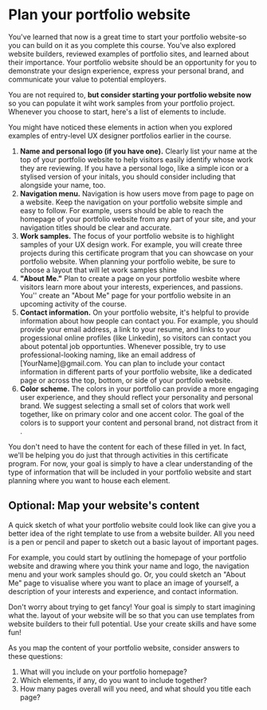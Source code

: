 # Plan your portfolio website

You've learned that now is a great time to start your portfolio website-so you can build on it as you complete this course. You've also explored website builders, reviewed examples of portfolio sites, and learned about their importance. Your portfolio website should be an opportunity for you to demonstrate your design experience, express your personal brand, and communicate your value to potential employers. 

You are not required to, **but consider starting your portfolio website now** so you can populate it wiht work samples from your portfolio project. Whenever you choose to start, here's a list of elements to include.

You might have noticed these elements in action when you explored examples of entry-level UX designer portfolios earlier in the course.

1. **Name and personal logo (if you have one).**  Clearly list your name at the top of your portfolio website to help visitors easily identify whose work they are reviewing. If you have a personal logo, like a simple icon or a stylised version of your initals, you should consider including that alongside your name, too.
2. **Navigation menu.** Navigation is how users move from page to page on a website. Keep the navigation on your portfolio website simple and easy to follow. For example, users should be able to reach the homepage of your portfolio website from any part of your site, and your navigation titles should be clear and accurate.
3. **Work samples.** The focus of your portfolio website is to highlight samples of your UX design work. For example, you will create three projects during this certificate program that you can showcase on your portfolio website. When planning your portfolio webite, be sure to choose a layout that will let work samples shine
4. **"About Me."** Plan to create a page on your portfolio wesbite where visitors learn more about your interests, experiences, and passions. You'' create an "About Me" page for your portfolio website in an upcoming activity of the course.
5. **Contact information.** On your portfolio website, it's helpful to provide information about how people can contact you. For example, you should provide your email address, a link to your resume, and links to your progessional online profiles (like Linkedin), so visitors can contact you about potental job opportunties. Whenever possible, try to use professional-looking naming, like an email address of [YourName]@gmail.com. You can plan to include your contact information in different parts of your portfolio website, like a dedicated page or across the top, bottom, or side of your portfolio website.
6. **Color scheme.** The colors in your portfolio can provide a more engaging user experience, and they should reflect your personality and personal brand. We suggest selecting a small set of colors that work well together, like on primary color and one accent color. The goal of the colors is to support your content and personal brand, not distract from it .

You don't need to have the content for each of these filled in yet. In fact, we'll be helping you do just that through activities in this certificate program. For now, your goal is simply to have a clear understanding of the type of information that will be included in your portfolio website and start planning where you want to house each element.

## Optional: Map your website's content

A quick sketch of what your portfolio website could look like can give you a better idea of the right template to use from a website builder. All you need is a pen or pencil and paper to sketch out a basic layout of important pages. 

For example, you could start by outlining the homepage of your portfolio website and drawing where you think your name and logo, the navigation menu and your work samples should go. Or, you could sketch an "About Me" page to visualise where you want to place an image of yourself, a description of your interests and experience, and contact information.

Don't worry about trying to get fancy! Your goal is simply to start imagining what the. layout of your website will be so that you can use templates from website builders to their full potential. Use your create skills and have some fun!

As you map the content of your portfolio website, consider answers to these questions:

1. What will you include on your portfolio homepage?
2. Which elements, if any, do you want to include together?
3. How many pages overall will you need, and what should you title each page?
